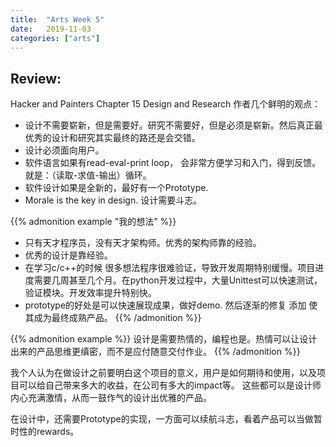 ```yaml
---
title:  "Arts Week 5"
date:   2019-11-03
categories: ["arts"]
---
```


## Review:
Hacker and Painters Chapter 15 Design and Research
作者几个鲜明的观点：
- 设计不需要崭新，但是需要好。研究不需要好，但是必须是崭新。然后真正最优秀的设计和研究其实最终的路还是会交错。
- 设计必须面向用户。
- 软件语言如果有read-eval-print loop， 会非常方便学习和入门，得到反馈。就是：（读取-求值-输出）循环。
- 软件设计如果是全新的，最好有一个Prototype.
- Morale is the key in design. 设计需要斗志。

{{% admonition example "我的想法" %}}
- 只有天才程序员，没有天才架构师。优秀的架构师靠的经验。
- 优秀的设计是靠经验。
- 在学习c/c++的时候 很多想法程序很难验证，导致开发周期特别缓慢。项目进度需要几周甚至几个月。在python开发过程中，大量Unittest可以快速测试，验证模块。开发效率提升特别快。
- prototype的好处是可以快速展现成果，做好demo. 然后逐渐的修复 添加 使其成为最终成熟产品。
{{% /admonition %}}

{{% admonition example %}}
设计是需要热情的，编程也是。热情可以让设计出来的产品思维更缜密，而不是应付随意交付作业。
{{% /admonition %}}

我个人认为在做设计之前要明白这个项目的意义，用户是如何期待和使用，以及项目可以给自己带来多大的收益，在公司有多大的impact等。
这些都可以是设计师内心充满激情，从而一鼓作气的设计出优雅的产品。

在设计中，还需要Prototype的实现，一方面可以续航斗志，看着产品可以当做暂时性的rewards。


